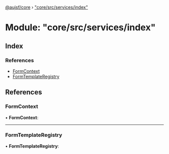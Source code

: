 [@aujsf/core](../README.md) › ["core/src/services/index"](_core_src_services_index_.md)

# Module: "core/src/services/index"

## Index

### References

* [FormContext](_core_src_services_index_.md#formcontext)
* [FormTemplateRegistry](_core_src_services_index_.md#formtemplateregistry)

## References

###  FormContext

• **FormContext**:

___

###  FormTemplateRegistry

• **FormTemplateRegistry**:
